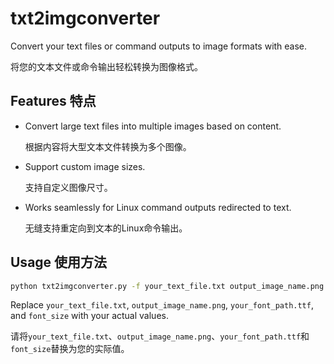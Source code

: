 # txt2imgconverter

Convert your text files or command outputs to image formats with ease.

将您的文本文件或命令输出轻松转换为图像格式。

## Features 特点

- Convert large text files into multiple images based on content.
  
  根据内容将大型文本文件转换为多个图像。

- Support custom image sizes.

  支持自定义图像尺寸。

- Works seamlessly for Linux command outputs redirected to text.

  无缝支持重定向到文本的Linux命令输出。

## Usage 使用方法

```bash
python txt2imgconverter.py -f your_text_file.txt output_image_name.png -font your_font_path.ttf -size font_size
```

Replace `your_text_file.txt`, `output_image_name.png`, `your_font_path.ttf`, and `font_size` with your actual values.

请将`your_text_file.txt`、`output_image_name.png`、`your_font_path.ttf`和`font_size`替换为您的实际值。
